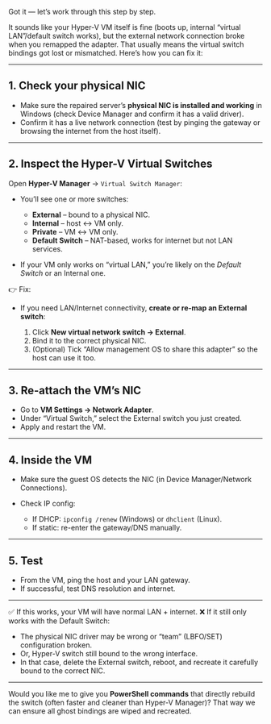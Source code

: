Got it — let’s work through this step by step.

It sounds like your Hyper-V VM itself is fine (boots up, internal “virtual LAN”/default switch works), but the external network connection broke when you remapped the adapter. That usually means the virtual switch bindings got lost or mismatched. Here’s how you can fix it:

---

## 1. Check your physical NIC

* Make sure the repaired server’s **physical NIC is installed and working** in Windows (check Device Manager and confirm it has a valid driver).
* Confirm it has a live network connection (test by pinging the gateway or browsing the internet from the host itself).

---

## 2. Inspect the Hyper-V Virtual Switches

Open **Hyper-V Manager** → `Virtual Switch Manager`:

* You’ll see one or more switches:

  * **External** – bound to a physical NIC.
  * **Internal** – host ↔ VM only.
  * **Private** – VM ↔ VM only.
  * **Default Switch** – NAT-based, works for internet but not LAN services.
* If your VM only works on “virtual LAN,” you’re likely on the *Default Switch* or an Internal one.

👉 Fix:

* If you need LAN/Internet connectivity, **create or re-map an External switch**:

  1. Click **New virtual network switch → External**.
  2. Bind it to the correct physical NIC.
  3. (Optional) Tick “Allow management OS to share this adapter” so the host can use it too.

---

## 3. Re-attach the VM’s NIC

* Go to **VM Settings → Network Adapter**.
* Under “Virtual Switch,” select the External switch you just created.
* Apply and restart the VM.

---

## 4. Inside the VM

* Make sure the guest OS detects the NIC (in Device Manager/Network Connections).
* Check IP config:

  * If DHCP: `ipconfig /renew` (Windows) or `dhclient` (Linux).
  * If static: re-enter the gateway/DNS manually.

---

## 5. Test

* From the VM, ping the host and your LAN gateway.
* If successful, test DNS resolution and internet.

---

✅ If this works, your VM will have normal LAN + internet.
❌ If it still only works with the Default Switch:

* The physical NIC driver may be wrong or “team” (LBFO/SET) configuration broken.
* Or, Hyper-V switch still bound to the wrong interface.
* In that case, delete the External switch, reboot, and recreate it carefully bound to the correct NIC.

---

Would you like me to give you **PowerShell commands** that directly rebuild the switch (often faster and cleaner than Hyper-V Manager)? That way we can ensure all ghost bindings are wiped and recreated.
